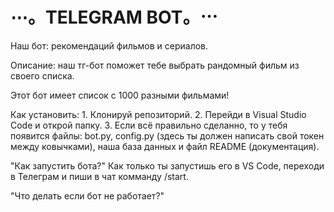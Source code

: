 # ⋯。TELEGRAM BOT。⋯
Наш бот: рекомендаций фильмов и сериалов.

Описание: наш тг-бот поможет тебе выбрать рандомный фильм из своего списка.

Этот бот имеет список с 1000 разными фильмами!

Как установить: 1. Клонируй репозиторий. 2. Перейди в Visual Studio Code и открой папку. 3. Если всё правильно сделанно, то у тебя появится файлы: bot.py, config.py (здесь ты должен написать свой токен между ковычками), наша база данных и файл README (документация).

"Как запустить бота?" Как только ты запустишь его в VS Code, переходи в Телеграм и пиши в чат комманду /start.

"Что делать если бот не работает?"
